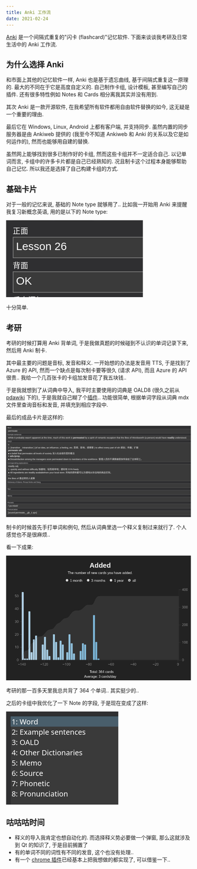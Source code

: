 ```yaml
---
title: Anki 工作流
date: 2021-02-24
---
```


[Anki](https://apps.ankiweb.net/) 是一个间隔式重复的"闪卡 (flashcard)"记忆软件. 下面来谈谈我考研及日常生活中的 Anki 工作流.

<!-- more -->

## 为什么选择 Anki

和市面上其他的记忆软件一样, Anki 也是基于遗忘曲线, 基于间隔式重复这一原理的. 最大的不同在于它是高度自定义的. 自己制作卡组, 设计模板, 甚至编写自己的插件. 还有很多特性例如 Notes 和 Cards 相分离我其实并没有用到.

其次 Anki 是一款开源软件, 在我希望所有软件都用自由软件替换的如今, 这无疑是一个重要的理由.

最后它在 Windows, Linux, Android 上都有客户端, 并支持同步. 虽然内置的同步服务器是由 Ankiweb 提供的 (我至今不知道 Ankiweb 和 Anki 的关系以及它是如何运作的), 然而也能够用自建的替换.

虽然网上能够找到很多已制作好的卡组, 然而这些卡组并不一定适合自己. 以记单词而言, 卡组中的许多卡片都是自己已经熟知的. 况且制卡这个过程本身能够帮助自己记忆. 所以我还是选择了自己构建卡组的方式.

## 基础卡片

对于一般的记忆来说, 基础的 Note type 就够用了.. 比如我一开始用 Anki 来提醒我复习新概念英语, 用的是以下的 Note type:

![image-20210224200941341](Anki_workflow.assets/image-20210224200941341.png)

十分简单.

## 考研

考研的时候打算用 Anki 背单词, 于是我做真题的时候碰到不认识的单词记录下来, 然后用 Anki 制卡.

其中最主要的问题是音标, 发音和释义. 一开始想的办法是发音用 TTS, 于是找到了 Azure 的 API, 然而一个缺点是每次制卡要等很久 (请求 API), 而且 Azure 的 API 很贵.. 我给一个几百张卡的卡组加发音花了我五块钱..

于是我就想到了从词典中导入, 我平时主要使用的词典是 OALD8 (很久之前从 [pdawiki](https://www.pdawiki.com/forum/) 下的), 于是我就自己糊了个[插件](https://ankiweb.net/shared/info/738556640).. 功能很简单, 根据单词字段从词典 mdx 文件里查询音标和发音, 并填充到相应字段中.

最后的成品卡片是这样的:

![image-20210224201415659](Anki_workflow.assets/image-20210224201415659.png)

制卡的时候首先手打单词和例句, 然后从词典里选一个释义复制过来就行了. 个人感觉也不是很麻烦..

看一下成果:

![image-20210224202958005](Anki_workflow.assets/image-20210224202958005.png)

考研的那一百多天里我总共背了 364 个单词.. 其实挺少的..

之后的卡组中我优化了一下 Note 的字段, 于是现在变成了这样:

![image-20210224201845315](Anki_workflow.assets/image-20210224201845315.png)

## 咕咕咕时间

- 释义的导入我肯定也想自动化的. 而选择释义势必要做一个弹窗, 那么这就涉及到 Qt 的知识了, 于是目前搁置了
- 有的单词不同的词性有不同的发音, 这个也没有处理..
- 有一个 [chrome 插件](https://github.com/ninja33/ODH)已经基本上把我想做的都实现了, 可以借鉴一下..

